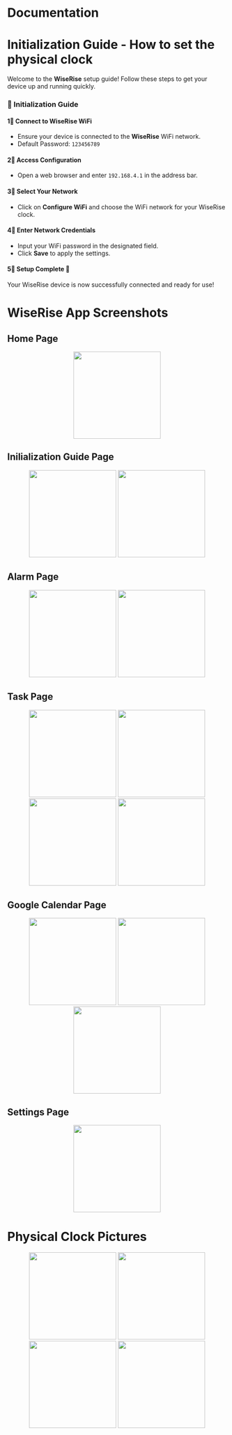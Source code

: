# Documentation

# Initialization Guide - How to set the physical clock
Welcome to the **WiseRise** setup guide! Follow these steps to get your device up and running quickly.  

### 📌 Initialization Guide  

#### 1⃣ Connect to WiseRise WiFi  
- Ensure your device is connected to the **WiseRise** WiFi network.  
- Default Password: `123456789`  

#### 2⃣ Access Configuration  
- Open a web browser and enter `192.168.4.1` in the address bar.  

#### 3⃣ Select Your Network  
- Click on **Configure WiFi** and choose the WiFi network for your WiseRise clock.  

#### 4⃣ Enter Network Credentials  
- Input your WiFi password in the designated field.  
- Click **Save** to apply the settings.  

#### 5⃣ Setup Complete 🎉  
Your WiseRise device is now successfully connected and ready for use!  

# WiseRise App Screenshots

## Home Page
<p align="center">
  <img src="App Screenshots/Home Page.jpg" width="200"/>
</p>

## Inilialization Guide Page
<p align="center">
  <img src="App Screenshots/Inilialization Guide Page 1.jpg" width="200"/>
  <img src="App Screenshots/Inilialization Guide Page 2.jpg" width="200"/>
</p>

## Alarm Page
<p align="center">
  <img src="App Screenshots/Alarm Page.jpg" width="200"/>
  <img src="App Screenshots/Edit Alarm Page.jpg" width="200"/>
</p>

## Task Page
<p align="center">
  <img src="App Screenshots/Tasks Page.jpg" width="200"/>
  <img src="App Screenshots/Edit Task Page 1.jpg" width="200"/>
  <img src="App Screenshots/Edit Task Page 2.jpg" width="200"/>
  <img src="App Screenshots/Edit Task Page 3.jpg" width="200"/>
</p>

## Google Calendar Page
<p align="center">
  <img src="App Screenshots/Google Calendar Page.jpg" width="200"/>
  <img src="App Screenshots/Google Calendar Sign In.jpg" width="200"/>
  <img src="App Screenshots/Google Calendar Page 2.jpg" width="200"/>
</p>

## Settings Page
<p align="center">
  <img src="App Screenshots/Settings Page.jpg" width="200"/>
</p>

# Physical Clock Pictures
<p align="center">
  <img src="Physical Clock Pictures/Board.jpg" width="200", height="200"/>
  <img src="Physical Clock Pictures/Clock from the inside.jpg" width="200, height="200"/>
  <img src="Physical Clock Pictures/Physical Clock 1.JPG" width="200"/>
  <img src="Physical Clock Pictures/Physical Clock 2.JPG" width="200"/>
</p>

